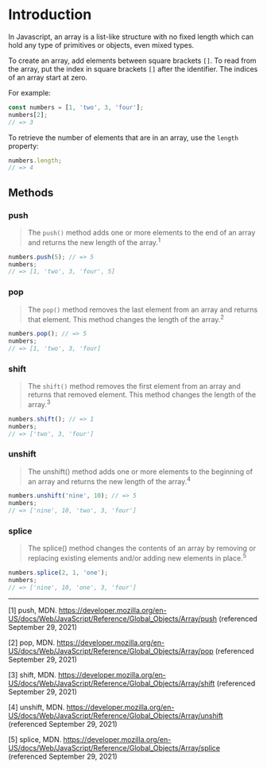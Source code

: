 # Introduction

In Javascript, an array is a list-like structure with no fixed length which can hold any type of primitives or objects, even mixed types.

To create an array, add elements between square brackets `[]`. To read from the array, put the index in square brackets `[]` after the identifier. The indices of an array start at zero.

For example:

```javascript
const numbers = [1, 'two', 3, 'four'];
numbers[2];
// => 3
```

To retrieve the number of elements that are in an array, use the `length` property:

```javascript
numbers.length;
// => 4
```

## Methods

### push

> The `push()` method adds one or more elements to the end of an array and returns the new length of the array.<sup>1</sup>

```javascript
numbers.push(5); // => 5
numbers;
// => [1, 'two', 3, 'four', 5]
```

### pop

> The `pop()` method removes the last element from an array and returns that element. This method changes the length of the array.<sup>2</sup>

```javascript
numbers.pop(); // => 5
numbers;
// => [1, 'two', 3, 'four]
```

### shift

> The `shift()` method removes the first element from an array and returns that removed element. This method changes the length of the array.<sup>3</sup>

```javascript
numbers.shift(); // => 1
numbers;
// => ['two', 3, 'four']
```

### unshift

> The unshift() method adds one or more elements to the beginning of an array and returns the new length of the array.<sup>4</sup>

```javascript
numbers.unshift('nine', 10); // => 5
numbers;
// => ['nine', 10, 'two', 3, 'four']
```

### splice

> The splice() method changes the contents of an array by removing or replacing existing elements and/or adding new elements in place.<sup>5</sup>

```javascript
numbers.splice(2, 1, 'one');
numbers;
// => ['nine', 10, 'one', 3, 'four']
```

---

[1] push, MDN. https://developer.mozilla.org/en-US/docs/Web/JavaScript/Reference/Global_Objects/Array/push (referenced September 29, 2021)

[2] pop, MDN. https://developer.mozilla.org/en-US/docs/Web/JavaScript/Reference/Global_Objects/Array/pop (referenced September 29, 2021)

[3] shift, MDN. https://developer.mozilla.org/en-US/docs/Web/JavaScript/Reference/Global_Objects/Array/shift (referenced September 29, 2021)

[4] unshift, MDN. https://developer.mozilla.org/en-US/docs/Web/JavaScript/Reference/Global_Objects/Array/unshift (referenced September 29, 2021)

[5] splice, MDN. https://developer.mozilla.org/en-US/docs/Web/JavaScript/Reference/Global_Objects/Array/splice (referenced September 29, 2021)
